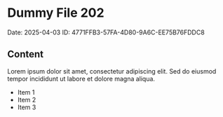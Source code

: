 # Dummy File 202

Date: 2025-04-03
ID: 4771FFB3-57FA-4D80-9A6C-EE75B76FDDC8

## Content

Lorem ipsum dolor sit amet, consectetur adipiscing elit.
Sed do eiusmod tempor incididunt ut labore et dolore magna aliqua.

* Item 1
* Item 2
* Item 3
